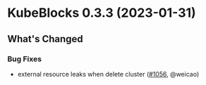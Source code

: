 # KubeBlocks 0.3.3 (2023-01-31)

## What's Changed

### Bug Fixes
- external resource leaks when delete cluster ([#1056](https://github.com/apecloud/kubeblocks/pull/1056), @weicao)